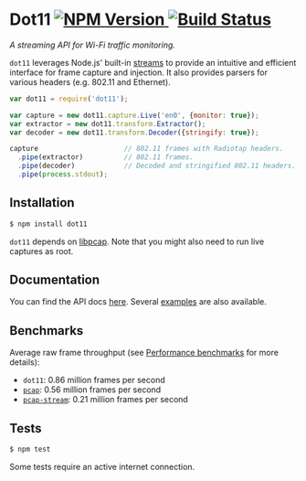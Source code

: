 # Dot11 [![NPM Version](https://img.shields.io/node/v/gh-badges.svg?style=flat) ![Build Status](https://travis-ci.org/mtth/dot11.svg?branch=master)](https://travis-ci.org/mtth/dot11)

*A streaming API for Wi-Fi traffic monitoring.*

`dot11` leverages Node.js' built-in
[streams](http://nodejs.org/api/stream.html) to provide an intuitive and
efficient interface for frame capture and injection. It also provides parsers
for various headers (e.g. 802.11 and Ethernet).

```javascript
var dot11 = require('dot11');

var capture = new dot11.capture.Live('en0', {monitor: true});
var extractor = new dot11.transform.Extractor();
var decoder = new dot11.transform.Decoder({stringify: true});

capture                     // 802.11 frames with Radiotap headers.
  .pipe(extractor)          // 802.11 frames.
  .pipe(decoder)            // Decoded and stringified 802.11 headers.
  .pipe(process.stdout);
```


## Installation

```bash
$ npm install dot11
```

`dot11` depends on [libpcap](http://www.tcpdump.org/). Note that you might
also need to run live captures as root.


## Documentation

You can find the API docs
[here](https://github.com/mtth/dot11/blob/master/doc/api.md). Several
[examples](https://github.com/mtth/dot11/blob/master/doc/examples.md) are also
available.


## Benchmarks

Average raw frame throughput (see [Performance
benchmarks](https://github.com/mtth/dot11/blob/master/doc/perf.md) for more
details):

+ `dot11`: 0.86 million frames per second
+ [`pcap`](https://github.com/mranney/node_pcap): 0.56 million frames per second
+ [`pcap-stream`](https://github.com/wanderview/node-pcap-stream): 0.21 million frames per second


## Tests

```bash
$ npm test
```

Some tests require an active internet connection.
